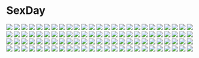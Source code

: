 # SexDay
![](https://konachan.com/image/56399eb740c6d23aa1b938dd2ee3be34/Konachan.com%20-%2061660%20akiyama_mio%20dark%20hirasawa_yui%20k-on%21%20kotobuki_tsumugi%20tainaka_ritsu.jpg)
![](https://konachan.com/jpeg/7b699df16ef8cc2a301ffb973b04d050/Konachan.com%20-%20248009%20blue_hair%20blush%20breasts%20drums%20graffiti%20guitar%20headphones%20instrument%20long_hair%20microphone%20navel%20nitroplus%20pink_eyes%20pink_hair%20skirt%20sonico%20wristwear.jpg)
![](https://konachan.com/image/36e5d837f484102c1d7c6957e5f7c921/Konachan.com%20-%20257218%20aqua_eyes%20aqua_hair%20bleach%20christmas%20condom%20dark_souls%20dragonball%20fairy_tail%20hat%20long_hair%20naruto%20santa_hat%20signed%20skirt%20tattoo%20twintails%20vocaloid.jpg)
![](https://konachan.com/jpeg/4e423cd4e57f179286d0743d4a552f92/Konachan.com%20-%2037112%20flyable_heart%20inaba_yui%20itou_noiji.jpg)
![](https://konachan.com/jpeg/9cb361b7f8db5b83d41fb0f4f6086b42/Konachan.com%20-%20157367%20blood%20juon_kiku%20kiku%20long_hair%20red_eyes%20red_hair%20skirt%20thighhighs%20vocaloid%20weapon.jpg)
![](https://konachan.com/image/72276a22f845dbaacd71f3ecb4d26818/Konachan.com%20-%20272358%20aircraft%20all_male%20brown_hair%20clouds%20drink%20green_eyes%20headphones%20hoodie%20male%20natori_youkai%20original%20short_hair%20sky.jpg)
![](https://konachan.com/jpeg/8767e5326a4f9bcfe1681b516231587e/Konachan.com%20-%20299636%20breasts%20building%20city%20guilty_crown%20haribote_%28tarao%29%20long_hair%20moon%20navel%20night%20pink_eyes%20pink_hair%20yuzuriha_inori.jpg)
![](https://konachan.com/jpeg/147c64ed1d3f6685fb1dc8f54636c004/Konachan.com%20-%20241589%20artoria_pendragon_%28all%29%20blonde_hair%20choker%20dress%20elbow_gloves%20fate_%28series%29%20fate_stay_night%20flowers%20gloves%20green_hair%20saber%20wedding_attire%20yangsion.jpg)
![](https://konachan.com/jpeg/5551af7829b36a4c5232393d82480ed9/Konachan.com%20-%20244701%20ass%20blonde_hair%20blush%20bra%20braids%20breasts%20brown_eyes%20cum%20haxtutari%20ohara_mari%20school_uniform%20short_hair%20skirt%20thighhighs%20underwear.jpg)
![](https://konachan.com/jpeg/f09a95f43b6615f6583903f338cc1170/Konachan.com%20-%20150656%20clouds%20dawndusk%20feathers%20shameimaru_aya%20sky%20thighhighs%20touhou.jpg)
![](https://konachan.com/jpeg/2128e5f78fcba2618c6a607157191a28/Konachan.com%20-%2019398%20mahou_sensei_negima%20miyazaki_nodoka%20negi_springfield%20vector.jpg)
![](https://konachan.com/image/5f2858c28f310aec3b2db7143c993812/Konachan.com%20-%2015378%20diebuster%20gunbuster%20lal%27c_mellk_mal%20nono.jpg)
![](https://konachan.com/image/13bb3bfab0aaf32f133fed055367a239/Konachan.com%20-%2025331%20animal%20azumanga_daioh%20cat%20maya%20sakaki.jpg)
![](https://konachan.com/image/f56d217f8a6bc90a4cb5ab157f145872/Konachan.com%20-%20175147%20animal%20fish%20green_hair%20kimyamya%20long_hair%20mermaid%20original%20pink_eyes%20underwater%20water.jpg)
![](https://konachan.com/image/335f9facaf16231d24f1b8342773bd2b/Konachan.com%20-%20105402%20ass%20blonde_hair%20breasts%20charlotte_dunois%20cum%20infinite_stratos%20kazumu%20nipples%20no_bra%20nopan%20thighhighs.jpg)
![](https://konachan.com/image/00c1ee0fea90c1aa1a939328ac46b1ee/Konachan.com%20-%2033309%20kaleido_star%20naegino_sora.jpg)
![](https://konachan.com/jpeg/18a84e3d99c4d125e7f766d56ff08254/Konachan.com%20-%2091850%20animal_ears%20christmas%20collar%20foxgirl%20inakoi%20kamishiro_mutsuki%20red_eyes%20santa_costume%20snow%20thighhighs%20third-party_edit%20whirlpool%20white_hair.jpg)
![](https://konachan.com/jpeg/1a0a693e0572116296cd0219d58fd9dc/Konachan.com%20-%20104377%20aircraft%20blue_hair%20clouds%20fan%20feathers%20hat%20kneehighs%20red_eyes%20ryosios%20shameimaru_aya%20short_hair%20sky%20touhou%20wings.jpg)
![](https://konachan.com/image/f33e8bd5842f5f17b96421d59b9deae4/Konachan.com%20-%20145442%20animal_ears%20bloomers%20blush%20brown_eyes%20brown_hair%20catgirl%20chen%20daidai_ookami%20fang%20flat_chest%20hat%20navel%20shirt_lift%20short_hair%20skirt%20tail%20touhou.jpg)
![](https://konachan.com/image/43d9617966cd4ea36852cb76eaa64558/Konachan.com%20-%2070969%20akiyama_mio%20hirasawa_yui%20k-on%21%20kotobuki_tsumugi%20pantyhose%20school_uniform%20tainaka_ritsu.jpg)
![](https://konachan.com/jpeg/c8857963d96648d2c4be6e0b30c92b7b/Konachan.com%20-%209102%20duplicate%20hiiragi_kagami%20lucky_star.jpg)
![](https://konachan.com/jpeg/57725cabd3f435fcfae42ce66ebf7e96/Konachan.com%20-%2040353%20animal_ears%20bandaid%20blue%20catgirl%20gun%20loli%20paperman%20weapon.jpg)
![](https://konachan.com/jpeg/b6b78618175080e42a90696125d7e172/Konachan.com%20-%20301978%20bed%20black_hair%20blush%20giba_%28out-low%29%20glasses%20long_hair%20no_bra%20original%20panties%20purple_eyes%20underwear.jpg)
![](https://konachan.com/image/a4eec747e639b12087d2dd248f738366/Konachan.com%20-%2010106%20neon_genesis_evangelion%20soryu_asuka_langley.jpg)
![](https://konachan.com/jpeg/1551c8dbd28f387486b35c417db10ccd/Konachan.com%20-%20202265%20akisha%20barefoot%20blue_eyes%20blue_hair%20cirno%20fairy%20fan%20loli%20summer%20touhou%20wings.jpg)
![](https://konachan.com/image/b2c2432a3bcb37da251f75c5362e65ea/Konachan.com%20-%20145123%20dress%20konpaku_youmu%20red_eyes%20seeker%20sword%20touhou%20weapon.jpg)
![](https://konachan.com/image/bc7c6259931c8ed463da183fc36dc8a2/Konachan.com%20-%207836%20akamatsu_ken%20maruyama_silvia%20onigawara_mao%20rikujou_bouei-tai_mao-chan%20tsukishima_misora.jpg)
![](https://konachan.com/jpeg/e2db40d6a9817089b3c8e0573294fc4b/Konachan.com%20-%20250009%20clouds%20mifuru%20moriya_suwako%20short_hair%20skirt%20sky%20thighhighs%20touhou.jpg)
![](https://konachan.com/image/39a5c07dcaaf9879ff78af61840430dd/Konachan.com%20-%20117257%202girls%20allegro_mistic%20breasts%20calendar%20choker%20cleavage%20green_eyes%20green_hair%20original%20pink_hair%20purple_eyes%20purple_hair%20skirt%20thighhighs%20tie%20twins.jpg)
![](https://konachan.com/jpeg/52d7f870ce5049cf2979031ff9850c9f/Konachan.com%20-%20265485%202girls%20ball%20bili_bili_douga%20bili_girl_22%20bili_girl_33%20sharlorc%20soccer%20sport%20uniform.jpg)
![](https://konachan.com/jpeg/18701db43b12555754b4bb5ff3c4e12e/Konachan.com%20-%20288173%20anthropomorphism%20ass%20azur_lane%20black_hair%20breasts%20dark_skin%20long_hair%20panties%20south_dakota_%28azur_lane%29%20takaharu%20topless%20underwear%20yellow_eyes.jpg)
![](https://konachan.com/jpeg/07eae1c8795b30d6bf9409c810998e1e/Konachan.com%20-%20217580%20butterfly%20fairy%20flowers%20headdress%20heart%20kalian%20nishikino_maki%20pointed_ears%20purple_eyes%20red_hair%20short_hair%20skirt%20tree%20wings%20wristwear.jpg)
![](https://konachan.com/jpeg/7597840cf2fa85103886aedb7f7bdc29/Konachan.com%20-%20307807%20aqua_eyes%20blush%20breasts%20flowers%20gradient%20long_hair%20navel%20nipples%20original%20panties%20pink_hair%20tooga_mashiro%20underwear.jpg)
![](https://konachan.com/jpeg/302e622cda1c481538d9783103a7547a/Konachan.com%20-%2050465%20artoria_pendragon_%28all%29%20fate_%28series%29%20fate_stay_night%20fate_unlimited_codes%20saber.jpg)
![](https://konachan.com/image/cbd7443372c23daeef5dd062f34a9c4a/Konachan.com%20-%20164806%20blonde_hair%20blush%20breasts%20green_eyes%20hoshii_miki%20idolmaster%20maru_%28sara_duke%29%20nipples%20nopan%20open_shirt%20panties%20pussy_juice%20school_uniform%20underwear.jpg)
![](https://konachan.com/image/7da5f230784521ffc6afda2edca90c45/Konachan.com%20-%20282974%20barefoot%20blonde_hair%20bra%20breasts%20cleavage%20couch%20cross%20mashu_003%20necklace%20saber%20saber_alter%20short_hair%20shorts%20underwear%20undressing%20yellow_eyes.jpg)
![](https://konachan.com/jpeg/c96987335d2f3f5f4ea2fac83638efa4/Konachan.com%20-%20197315%20aqua_hair%20blue_eyes%20blush%20fu-ta%20hachune_miku%20hatsune_miku%20instrument%20long_hair%20piano%20skirt%20thighhighs%20tie%20twintails%20vocaloid.jpg)
![](https://konachan.com/image/4350de73cc71dd1fece6ce73c46d4c5c/Konachan.com%20-%2013290%20all_male%20bleach%20hitsugaya_toushirou%20male.jpg)
![](https://konachan.com/image/17b25327860b839d74c5da3bc1c5d40e/Konachan.com%20-%2056690%20hatsune_miku%20kagamine_rin%20vocaloid.jpg)
![](https://konachan.com/image/b39f2407294d71a82408fed6070ac775/Konachan.com%20-%20155407%20animal_ears%20blue_hair%20bunnygirl%20calendar%20jpeg_artifacts%20panties%20sugimura_tomokazu%20tagme%20underwear%20wave_ride%20wristwear.jpg)
![](https://konachan.com/jpeg/324b5026758ce5e204c892adfb9f3129/Konachan.com%20-%20214181%20agano_%28kancolle%29%20anthropomorphism%20black_hair%20blue_eyes%20kantai_collection%20navel%20panties%20skirt%20underwear%20wasd%20wet.jpg)
![](https://konachan.com/image/21c64fb52189fad566a39576c8393178/Konachan.com%20-%20108004%20anjou_naruko%20hisakawa_tetsudou%20honma_meiko%20lovecom%20matsuyuki_atsumu%20tsurumi_chiriko%20yadomi_jinta.jpg)
![](https://konachan.com/jpeg/778125c83e1da863c96b99c9ed39c718/Konachan.com%20-%2052954%20hatsune_miku%20mitha%20scan%20thighhighs%20twintails%20vocaloid.jpg)
![](https://konachan.com/image/87f0e32c6f97220c173f6c5bef0e5746/Konachan.com%20-%2037977%20bikini%20francesca_lucchini%20strike_witches%20swimsuit.jpg)
![](https://konachan.com/image/4d4244d3eac4dc26de9da71f6e3ef91e/Konachan.com%20-%20135189%20bra%20brown_eyes%20brown_hair%20open_shirt%20original%20panties%20short_hair%20underwear%20yayoi_%28egoistic_realism%29.jpg)
![](https://konachan.com/jpeg/d3ac0065fd5d1908a540609f7978e307/Konachan.com%20-%20126471%20game_cg%20group%20pointed_ears%20prismatic_princess_union_stars.jpg)
![](https://konachan.com/jpeg/a4147dce1298c54e51182ffae3ec3827/Konachan.com%20-%20139205%20animal_ears%20blonde_hair%20blush%20breasts%20dog_days%20foxgirl%20nipples%20re%3An_ne%20shirt_lift%20tail%20white%20yukikaze_panettone.jpg)
![](https://konachan.com/image/51f35436e16b67da146d82017f822f3e/Konachan.com%20-%209792%20dress%20drink%20glasses%20green_hair%20long_hair%20mahou_sensei_negima%20saotome_haruna%20vector%20zoom_layer.jpg)
![](https://konachan.com/jpeg/9dd58c80c375d31a3f5f12ce6c567d98/Konachan.com%20-%20190749%20breasts%20cleavage%20dress%20gin_ji%20headdress%20long_hair%20original%20petals%20ponytail%20red_eyes%20white_hair.jpg)
![](https://konachan.com/image/8d9220e8db2c09889258f02eff45656a/Konachan.com%20-%20289681%20all_male%20bandage%20hat%20japanese_clothes%20male%20moon%20night%20nipples%20original%20p-suke%20shorts%20smoking.jpg)
![](https://konachan.com/jpeg/697c85c4242428dc8f471c8df0b243c9/Konachan.com%20-%20196645%20animal_ears%20ass%20blush%20cameltoe%20catgirl%20long_hair%20maid%20original%20panties%20pantyhose%20pink_hair%20purple_eyes%20riv%20signed%20tail%20tears%20underwear.jpg)
![](https://konachan.com/image/83cb164e1c59b29827d1edab01de2075/Konachan.com%20-%20168886%20blonde_hair%20blush%20breasts%20demon%20horns%20nipples%20original%20panties%20pointed_ears%20pussy%20skirt%20skirt_lift%20tail%20uncensored%20underwear%20wings%20yellow_eyes.jpg)
![](https://konachan.com/image/426c11b7548ab65ff9cee921efbfed89/Konachan.com%20-%20254449%20breasts%20brown_eyes%20brown_hair%20cleavage%20clouds%20dress%20fufu%20gloves%20gray_eyes%20long_hair%20male%20original%20short_hair%20sky%20thighhighs%20water%20white_hair.jpg)
![](https://konachan.com/image/fa60afa368947ff2eb67db793e3cdb50/Konachan.com%20-%20185491%20brown_eyes%20brown_hair%20building%20city%20hat%20long_hair%20miemia%20original%20ruins%20scarf.jpg)
![](https://konachan.com/jpeg/c8a404e8a7566e89e4496add7e45d3b7/Konachan.com%20-%20296946%202girls%20aki99%20anus%20blush%20breasts%20close%20fairy%20lamrys%20long_hair%20milim_nava%20nipples%20nude%20pink_hair%20pussy%20spread_legs%20twintails%20uncensored.jpg)
![](https://konachan.com/jpeg/ff29b1ea669f64a4792c800c37312629/Konachan.com%20-%20130472%20animal_ears%20bikini%20bow%20bunny_ears%20bunnygirl%20dress%20forest%20inaba_tewi%20minecraft%20panties%20rumia%20sunyukun%20swimsuit%20tagme%20touhou%20tree%20underwear%20wings.jpg)
![](https://konachan.com/image/0b7e364efaf6e3b2018b43b0ef53adae/Konachan.com%20-%2070853%20bikini%20blonde_hair%20bunny%20headphones%20red_eyes%20swimsuit%20thighhighs.jpg)
![](https://konachan.com/image/332113bf16105a78d2da880643d9fa3f/Konachan.com%20-%20231974%20bed%20bikini%20brave_witches%20brown_eyes%20brown_hair%20ka2%20karibuchi_takami%20long_hair%20open_shirt%20strike_witches%20swimsuit.jpg)
![](https://konachan.com/image/df3571558d7e1b262903e3cb0213717d/Konachan.com%20-%20240002%20akiyama_mio%20black_hair%20breasts%20kneehighs%20k-on%21%20long_hair%20lunalu9%20panty_pull%20urine%20white.jpg)
![](https://konachan.com/jpeg/d0750b1bdb993e10f4102ea61dc92153/Konachan.com%20-%20155212%20barefoot%20blue_eyes%20blush%20clouds%20gray_hair%20imouto_no_katachi%20meta%20mutou_kurihito%20school_swimsuit%20short_hair%20sky%20sphere%20swim_ring%20swimsuit%20water.jpg)
![](https://konachan.com/jpeg/f2557a96afbfc11e2b4ea58d23a4c54d/Konachan.com%20-%20292957%20animal_ears%20bikini%20black_hair%20breasts%20cleavage%20dark_skin%20doggirl%20fang%20fire%20long_hair%20orange_eyes%20original%20swimsuit%20tail%20third-party_edit%20watermark.jpg)
![](https://konachan.com/image/f869632318495deebbac1e766d7cf1bc/Konachan.com%20-%20137632%202girls%20black_hair%20bow%20bow_%28weapon%29%20dress%20gloves%20long_hair%20pink_hair%20purple_eyes%20r04315%20ribbons%20skirt%20thighhighs%20twintails%20weapon%20yellow_eyes.jpg)
![](https://konachan.com/jpeg/5413053c52515397ea28c4341c2e999c/Konachan.com%20-%20209485%20cropped%20game_cg%20himeno_sena%20kimishima_ao%20koi_x_shin_ai_kanojo%20school_uniform%20us%3Atrack.jpg)
![](https://konachan.com/jpeg/a7d6ffe3217eec5839822a326bd93cd1/Konachan.com%20-%20216491%20flowers%20fumio_%28kanmi%29%20long_hair%20megurine_luka%20pink_hair%20polychromatic%20vocaloid%20waifu2x.jpg)
![](https://konachan.com/image/3bb1c82722227995eb2866b6b30db2b6/Konachan.com%20-%20175055%20anthropomorphism%20aqua_eyes%20bodysuit%20boots%20cape%20erect_nipples%20gloves%20kantai_collection%20orio_%28oriririri%29%20skintight%20staff%20white_hair.jpg)
![](https://konachan.com/image/9fc0d6d7bb6906c1e969bdfc58de05d8/Konachan.com%20-%2031398%20bra%20cameltoe%20favorite%20game_cg%20happy_margaret%21%20kokonoka%20panties%20underwear.jpg)
![](https://konachan.com/image/9bc9879bb3c275e56bdc6979519286c1/Konachan.com%20-%20226734%20clouds%20dzun%20forest%20landscape%20nobody%20scenic%20sky%20tree.jpg)
![](https://konachan.com/image/dcc18666f4dfaf78b0cb01caa266feaa/Konachan.com%20-%20232787%20blush%20bow%20bra%20braids%20breasts%20cleavage%20condom%20cum%20kneehighs%20knife%20long_hair%20panties%20school_uniform%20skirt%20sumisuzu%20underwear.jpg)
![](https://konachan.com/jpeg/55e7d949c1dbe1cfa6a9db06609d5d51/Konachan.com%20-%20125374%20bikini%20blonde_hair%20blue_eyes%20breast_grab%20breasts%20censored%20fingering%20game_cg%20koshimizu_rei%20neko_koi%20nipples%20penis%20swimsuit%20wet%20whirlpool.jpg)
![](https://konachan.com/image/659c170cea3db5f275d6c72a53830015/Konachan.com%20-%20169926%202girls%20animal%20bird%20fish%20hebitsukai%20original%20polychromatic%20short_hair%20teddy_bear.jpg)
![](https://konachan.com/image/d018c040b9357deba18821abea3c4694/Konachan.com%20-%2019925%20artoria_pendragon_%28all%29%20fate_%28series%29%20fate_stay_night%20saber.jpg)
![](https://konachan.com/image/d218d7d1c467dd34dfe225f17ea7e91b/Konachan.com%20-%2099326%20gumi%20happy_synthesizer_%28vocaloid%29%20just_a_game_%28vocaloid%29%20matryoshka_%28vocaloid%29%20mosaic_roll_%28vocaloid%29%20poker_face_%28vocaloid%29%20vocaloid.jpg)
![](https://konachan.com/image/e2b7aa28f19c5826742bfa7ac80b5e55/Konachan.com%20-%20301164%20building%20city%20dress%20maeda_mic%20original%20short_hair%20sky.jpg)
![](https://konachan.com/jpeg/b135453705ea9da0fee78d1d05479750/Konachan.com%20-%20252771%20anthropomorphism%20anus%20ass%20blue_hair%20breasts%20censored%20dress%20kantai_collection%20long_hair%20myuu_%28arisumeria%29%20nipples%20pussy%20thighhighs.jpg)
![](https://konachan.com/image/24cdeb8832b060ebc18e8d96ee6670c2/Konachan.com%20-%20165877%20bath%20blue_eyes%20book%20breasts%20cleavage%20original%20pointed_ears%20senni%20water%20white_hair.jpg)
![](https://konachan.com/image/0ce8ed6938fae863a1119218d6abb5d4/Konachan.com%20-%2074562%20abhar%20ass%20bikini%20blush%20breast_hold%20breasts%20cleavage%20clouds%20headband%20long_hair%20nakano_hinata%20orange_eyes%20ribbons%20see_through%20sky%20swimsuit%20water%20wet.jpg)
![](https://konachan.com/jpeg/7234cbd28b6286e706d31924edf463fe/Konachan.com%20-%20241816%20aqua_eyes%20brown_hair%20car%20long_hair%20mathias_leth%20night%20original%20ponytail%20scenic%20sky%20stars%20watermark.jpg)
![](https://konachan.com/image/ad24238a89eb710ae9aa594045142b2b/Konachan.com%20-%20140605%20bikini%20cameltoe%20erect_nipples%20hat%20nipples%20see_through%20short_hair%20sketch%20swimsuit%20tel-o.jpg)
![](https://konachan.com/jpeg/de75c57d7004d37e1528863a501960f1/Konachan.com%20-%20262182%20anthropomorphism%20azur_lane%20braids%20breasts%20chain%20cleavage%20drink%20headdress%20long_hair%20maid%20purple_eyes%20scarf%20signed%20tsunano_%28koi_pink%29%20white_hair.jpg)
![](https://konachan.com/image/d1761a8c75e9b9ff871a983515116e09/Konachan.com%20-%2061816%20bakemonogatari%20monogatari_%28series%29%20senjougahara_hitagi.jpg)
![](https://konachan.com/image/fdf0ddd2daeab9db2250c4d5556ba634/Konachan.com%20-%20147555%20blush%20breasts%20brown_hair%20condom%20nipples%20nurse%20open_shirt%20original%20purple_eyes%20sex%20suikakitsu_shiro%20thighhighs.jpg)
![](https://konachan.com/jpeg/93a13ce4eeccf2354f8d8b02b4ea763f/Konachan.com%20-%20129907%20book%20breasts%20cleavage%20doll%20inu_x_boku_ss%20long_hair%20miketsukami_soushi%20no_bra%20open_shirt%20panties%20phone%20purple_eyes%20swordsouls%20underwear.jpg)
![](https://konachan.com/image/51859e641c9035f63d604131d4757743/Konachan.com%20-%20194787%202girls%20black_hair%20blush%20itou_noiji%20love_live%21_school_idol_project%20nishikino_maki%20red_eyes%20scan%20short_hair%20shorts%20shoujo_ai%20twintails%20yazawa_nico.jpg)
![](https://konachan.com/jpeg/e0052d5d24f58ab54e24206276f0bd3e/Konachan.com%20-%20213472%20anthropomorphism%20bow%20breasts%20byruu%20cleavage%20headband%20kantai_collection%20long_hair%20nopan%20shoukaku_%28kancolle%29%20thighhighs%20white_hair%20wristwear.jpg)
![](https://konachan.com/image/eee020225898d5c317b7a0512d725a0c/Konachan.com%20-%2090633%20alice_%28wonderland%29%20alice_in_wonderland%20aqua_eyes%20blonde_hair%20boots%20suzuya.jpg)
![](https://konachan.com/image/418d77fa5a78b97c87e44a1665620476/Konachan.com%20-%2061025%20hirasawa_yui%20jpeg_artifacts%20k-on%21%20signed%20watermark.jpg)
![](https://konachan.com/image/ea60c3d231f2fa43b71af71646cae0b9/Konachan.com%20-%20214519%202girls%20aqua_eyes%20bow%20brown_hair%20cat_smile%20close%20green_eyes%20idolmaster%20long_hair%20mizuiro32%20purple_hair%20school_uniform%20toujou_nozomi%20twintails.jpg)
![](https://konachan.com/jpeg/9658f4840ecdf0b1193ed697e1734c4a/Konachan.com%20-%20190226%202girls%20blonde_hair%20clare%20claymore%20hug%20leikangmin%20long_hair%20red_hair%20tears%20teresa%20wings.jpg)
![](https://konachan.com/image/6f901ffce4bf481c50e9ea792db7cd43/Konachan.com%20-%20288608%20animal_ears%20blonde_hair%20blush%20bodysuit%20breasts%20choker%20fang%20granblue_fantasy%20nipples%20no_bra%20rope%20short_hair%20skintight%20tail%20yellow_eyes.jpg)
![](https://konachan.com/image/43dc9a3dcc6d176a9673bad850006794/Konachan.com%20-%20105365%20gun%20long_hair%20tagme%20thighhighs%20twintails%20weapon.jpg)
![](https://konachan.com/image/c1816ffaab408fbb88c8654d55688c35/Konachan.com%20-%20231030%202girls%20animal_ears%20aqua_hair%20black_hair%20dress%20feathers%20flowers%20gloves%20long_hair%20original%20petals%20purple_eyes%20rose%20scarf%20shoujo_ai%20skirt%20tail%20watermark.jpg)
![](https://konachan.com/image/db45912eaa7c64b81fd00755c5b70197/Konachan.com%20-%2093605%20breasts%20flandre_scarlet%20group%20komeiji_koishi%20komeiji_satori%20no_bra%20panties%20panty_pull%20remilia_scarlet%20thighhighs%20touhou%20underwear%20vampire.jpg)
![](https://konachan.com/jpeg/dffd6f950fd6e729056f1caae739227e/Konachan.com%20-%20123205%20appare%21_tenka_gomen%20game_cg%20jubei_yagyu%20katagiri_hinata.jpg)
![](https://konachan.com/image/ddc2e499f2e9d92af52a73844045f125/Konachan.com%20-%20210865%20aqua_hair%20flowers%20fuyu_no_yoru_miku%20hatsune_miku%20long_hair%20luomo%20twintails%20vocaloid.jpg)
![](https://konachan.com/image/ac33b572088a97196fb7e2494928d149/Konachan.com%20-%2019268%20fukuzawa_yumi%20maria-sama_ga_miteru%20ogasawara_sachiko%20umbrella.jpg)
![](https://konachan.com/image/642caa93b462ba1ba7609b240b316fa6/Konachan.com%20-%20202195%20blonde_hair%20boots%20cape%20clouds%20gray_eyes%20hat%20kuro_%28kurodoodle22%29%20original%20shorts%20thighhighs.jpg)
![](https://konachan.com/jpeg/0356670c98e7094653837936b01083cb/Konachan.com%20-%20276616%20blush%20braids%20breast_grab%20breasts%20brown_eyes%20censored%20green_hair%20group%20navel%20nipples%20no_bra%20original%20penis%20pussy%20shirt_lift%20short_hair%20waifu2x%20wink.jpg)
![](https://konachan.com/image/8d336c7d40b4648dc143fcc8ffb96692/Konachan.com%20-%2023457%20parody%20pokemon.jpg)
![](https://konachan.com/image/43f705868fd6ffbc2dc5645aa69436bc/Konachan.com%20-%20144370%202girls%20animal%20bird%20brown%20brown_eyes%20clouds%20gun%20long_hair%20milksea%20parody%20team_fortress_2%20touhou%20weapon%20white_hair%20yagokoro_eirin%20yellow.jpg)
![](https://konachan.com/jpeg/8dbf53b59738a18c8520ed484cd57249/Konachan.com%20-%20215570%20aliasing%20blue_eyes%20game_cg%20jk_trouble_mains%20k-ko%20shinozuka_emi%20short_hair.jpg)
